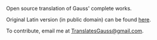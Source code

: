 Open source translation of Gauss' complete works. <br>

Original Latin version (in public domain) can be found <a href="https://gdz.sub.uni-goettingen.de/id/PPN235957348">here</a>. <br>

To contribute, email me at TranslatesGauss@gmail.com.
